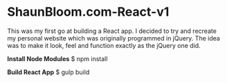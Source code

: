 # ShaunBloom.com-React-v1
This was my first go at building a React app. I decided to try and recreate my personal website which was originally programmed in jQuery. The idea was to make it look, feel and function exactly as the jQuery one did.


<strong>Install Node Modules</strong>
$ npm install

<strong>Build React App</strong>
$ gulp build
